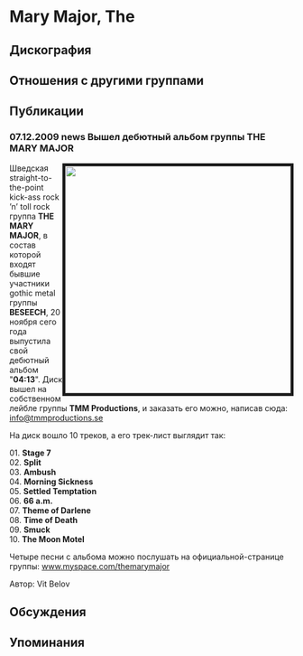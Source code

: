 # Mary Major, The



## Дискография


## Отношения с другими группами


## Публикации

### 07.12.2009 news Вышел дебютный альбом группы THE MARY MAJOR

<P><IMG height=402 alt="" hspace=0 src="/images/news_rus/2009.12/15682.jpg" width=400 align=right border=5>Шведская straight-to-the-point kick-ass rock ’n’ toll rock группа <STRONG>THE MARY MAJOR</STRONG>, в состав которой входят бывшие участники gothic metal группы <STRONG>BESEECH</STRONG>, 20 ноября сего года выпустила свой дебютный альбом "<STRONG>04:13</STRONG>". Диск вышел на собственном лейбле группы <STRONG>TMM Productions</STRONG>, и заказать его можно, написав сюда: <A href="mailto:info@tmmproductions.se">info@tmmproductions.se</A></P>
<P>На диск вошло 10 треков, а его трек-лист выглядит так:</P>
<P>01. <STRONG>Stage 7<BR></STRONG>02. <STRONG>Split</STRONG><BR>03. <STRONG>Ambush<BR></STRONG>04. <STRONG>Morning Sickness</STRONG><BR>05. <STRONG>Settled Temptation</STRONG><BR>06. <STRONG>66 a.m.</STRONG><BR>07. <STRONG>Theme of Darlene</STRONG><BR>08. <STRONG>Time of Death</STRONG><BR>09. <STRONG>Smuck</STRONG><BR>10. <STRONG>The Moon Motel</STRONG></P>
<P>Четыре песни с альбома можно послушать на официальной-странице группы: <A href="http://www.myspace.com/themarymajor">www.myspace.com/themarymajor</A></P>
Автор: Vit Belov


## Обсуждения


## Упоминания

